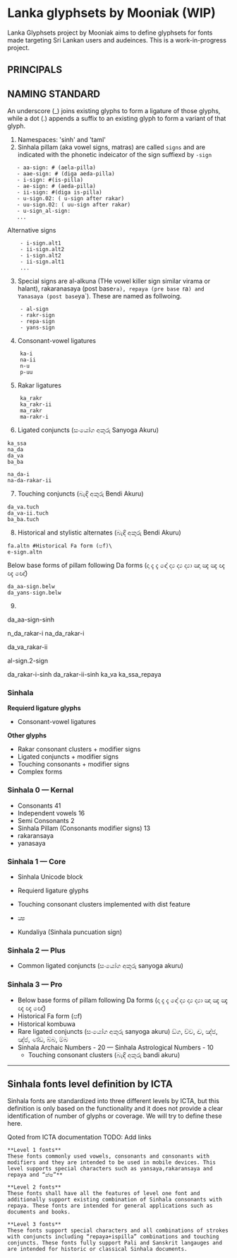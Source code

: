# Lanka glyphsets by Mooniak (WIP)

Lanka Glyphsets project by Mooniak aims to define glyphsets for fonts made targeting Sri Lankan users and audeinces. This is a work-in-progress project.


## PRINCIPALS


## NAMING STANDARD

An underscore (_) joins existing glyphs to form a ligature of those glyphs, while a dot (.) appends a suffix to an existing glyph to form a variant of that glyph.


1. Namespaces: 'sinh' and 'taml'
2. Sinhala pillam (aka vowel signs, matras) are called `signs` and are indicated with the phonetic indeicator of the sign suffiexd by `-sign`
 ```
    - aa-sign: # (aela-pilla)
    - aae-sign: # (diga aeda-pilla)
    - i-sign: #(is-pilla)
    - ae-sign: # (aeda-pilla)
    - ii-sign: #(diga is-pilla)
    - u-sign.02: ( u-sign after rakar)
    - uu-sign.02: ( uu-sign after rakar)
    - u-sign_al-sign:
    ...
```
Alternative signs

   
```
    - i-sign.alt1
    - ii-sign.alt2
    - i-sign.alt2
    - ii-sign.alt1
    ...
```

3. Special signs are al-alkuna (THe vowel killer sign similar virama or halant), rakaranasaya (post base`ra), repaya (pre base `ra` ) and Yanasaya (post base `ya`). These are named as follwoing.

```
    - al-sign
    - rakr-sign
    - repa-sign
    - yans-sign
```

4. Consonant-vowel ligatures 

```
    ka-i
    na-ii
    n-u
    p-uu

```
5. Rakar ligatures 

```
    ka_rakr
    ka_rakr-ii
    ma_rakr
    ma-rakr-i
```

6. Ligated conjuncts (සංයෝග අකුරු Sanyoga Akuru)

```
ka_ssa
na_da
da_va
ba_ba

na_da-i
na-da-rakar-ii
```

7. Touching conjuncts (බැඳි අකුරු Bendi Akuru)

```
da_va.tuch
da_va-ii.tuch
ba_ba.tuch

```


8. Historical and stylistic alternates  (බැඳි අකුරු Bendi Akuru)

```
fa.altn #Historical Fa form (පf)\
e-sign.altn 

```


Below base forms of pillam following Da forms (දා දැ දැ ඳෝ ද්‍ය ද්‍ය ද්‍යා ඤා ඤැ ඤැ ඥැ ඥැ ඥෝ) 

```
da_aa-sign.belw
da_yans-sign.belw

```

9. 

da_aa-sign-sinh


n_da_rakar-i
na_da_rakar-i

da_va_rakar-ii

al-sign.2-sign

da_rakar-i-sinh
da_rakar-ii-sinh
ka_va
ka_ssa_repaya


### Sinhala






**Requierd ligature glyphs** 
  - Consonant-vowel ligatures

**Other glyphs** 
  - Rakar consonant clusters + modifier signs  
  - Ligated conjuncts + modifier signs
  - Touching consonants + modifier signs
  - Complex forms


### Sinhala 0 — Kernal
  - Consonants 41
  - Independent vowels 16
  - Semi Consonants  2
  - Sinhala Pillam (Consonants modifier signs) 13					
- rakaransaya
- yanasaya

### Sinhala 1 — Core
- Sinhala Unicode block 
- Requierd ligature glyphs
- Touching consonant clusters implemented with dist feature
- ක්‍ෂ 

- Kundaliya (Sinhala puncuation sign)

### Sinhala 2 — Plus
  - Common ligated conjuncts (සංයෝග අකුරු sanyoga akuru)

### Sinhala 3 — Pro
  - Below base forms of pillam following Da forms (දා දැ දැ ඳෝ ද්‍ය ද්‍ය ද්‍යා ඤා ඤැ ඤැ ඥැ ඥැ ඥෝ) 
  - Historical Fa form (පf)
  - Historical kombuwa
  - Rare ligated conjuncts (සංයෝග අකුරු sanyoga akuru) ඞ්‍ග, ච්‍ච, ඤ්‍ච, ඤ්‍ඡ, ඤ්‍ජ, ණ්‍ඩ, බ්‍බ, ම්‍බ
- Sinhala Archaic Numbers   - 20
— Sinhala Astrological Numbers - 10
  - Touching consonant clusters (බැඳි අකුරු bandi akuru)

***

## Sinhala fonts level definition by ICTA
Sinhala fonts are standardized into three different levels by ICTA, but this definition is only based on the functionality and it does not provide a clear identification of number of glyphs or coverage. We will try to define these here.			

Qoted from ICTA documentation 
TODO: Add links

```
**Level 1 fonts**
These fonts commonly used vowels, consonants and consonants with modifiers and they are intended to be used in mobile devices. This level supports special characters such as yansaya,rakaransaya and repaya and “ක්ෂ”**

**Level 2 fonts** 
These fonts shall have all the features of level one font and additionally support existing combination of Sinhala consonants with repaya. These fonts are intended for general applications such as documents and books.  

**Level 3 fonts**
These fonts support special characters and all combinations of strokes with conjuncts including “repaya+ispilla” combinations and touching conjuncts. These fonts fully support Pali and Sanskrit langauges and are intended for historic or classical Sinhala documents.
```